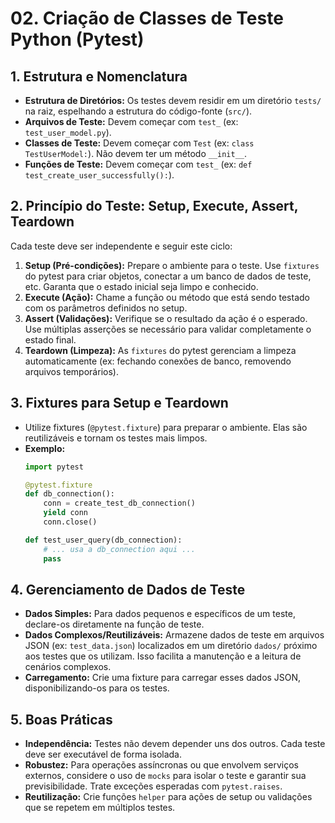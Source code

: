 # 02. Criação de Classes de Teste Python (Pytest)

## 1. Estrutura e Nomenclatura

- **Estrutura de Diretórios:** Os testes devem residir em um diretório `tests/` na raiz, espelhando a estrutura do código-fonte (`src/`).
- **Arquivos de Teste:** Devem começar com `test_` (ex: `test_user_model.py`).
- **Classes de Teste:** Devem começar com `Test` (ex: `class TestUserModel:`). Não devem ter um método `__init__`.
- **Funções de Teste:** Devem começar com `test_` (ex: `def test_create_user_successfully():`).

## 2. Princípio do Teste: Setup, Execute, Assert, Teardown

Cada teste deve ser independente e seguir este ciclo:

1.  **Setup (Pré-condições):** Prepare o ambiente para o teste. Use `fixtures` do pytest para criar objetos, conectar a um banco de dados de teste, etc. Garanta que o estado inicial seja limpo e conhecido.
2.  **Execute (Ação):** Chame a função ou método que está sendo testado com os parâmetros definidos no setup.
3.  **Assert (Validações):** Verifique se o resultado da ação é o esperado. Use múltiplas asserções se necessário para validar completamente o estado final.
4.  **Teardown (Limpeza):** As `fixtures` do pytest gerenciam a limpeza automaticamente (ex: fechando conexões de banco, removendo arquivos temporários).

## 3. Fixtures para Setup e Teardown

- Utilize fixtures (`@pytest.fixture`) para preparar o ambiente. Elas são reutilizáveis e tornam os testes mais limpos.
- **Exemplo:**
  ```python
  import pytest

  @pytest.fixture
  def db_connection():
      conn = create_test_db_connection()
      yield conn
      conn.close()

  def test_user_query(db_connection):
      # ... usa a db_connection aqui ...
      pass
  ```

## 4. Gerenciamento de Dados de Teste

- **Dados Simples:** Para dados pequenos e específicos de um teste, declare-os diretamente na função de teste.
- **Dados Complexos/Reutilizáveis:** Armazene dados de teste em arquivos JSON (ex: `test_data.json`) localizados em um diretório `dados/` próximo aos testes que os utilizam. Isso facilita a manutenção e a leitura de cenários complexos.
- **Carregamento:** Crie uma fixture para carregar esses dados JSON, disponibilizando-os para os testes.

## 5. Boas Práticas

- **Independência:** Testes não devem depender uns dos outros. Cada teste deve ser executável de forma isolada.
- **Robustez:** Para operações assíncronas ou que envolvem serviços externos, considere o uso de `mocks` para isolar o teste e garantir sua previsibilidade. Trate exceções esperadas com `pytest.raises`.
- **Reutilização:** Crie funções `helper` para ações de setup ou validações que se repetem em múltiplos testes.
